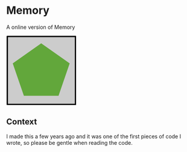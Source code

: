 # Memory
A online version of Memory

![Image](image.png)

## Context

I made this a few years ago and it was one of the first pieces of code I wrote, so please be gentle when reading the code.
